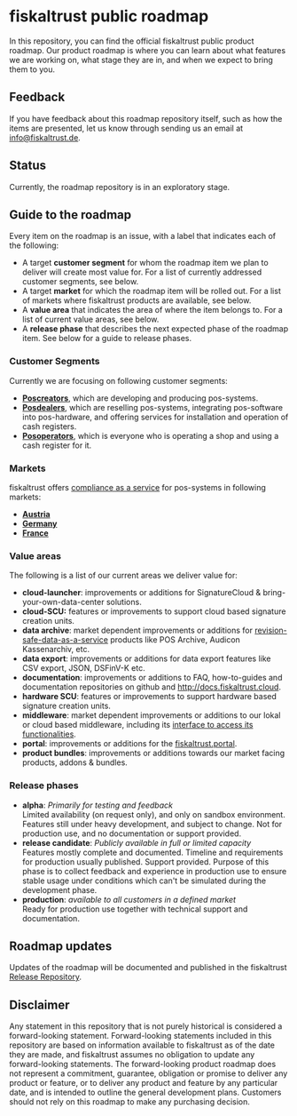 # fiskaltrust public roadmap

In this repository, you can find the official fiskaltrust public product roadmap. Our product roadmap is where you can learn about what features we are working on, what stage they are in, and when we expect to bring them to you.

## Feedback

If you have feedback about this roadmap repository itself, such as how the items are presented, let us know through sending us an email at [info@fiskaltrust.de](mailto:info@fiskaltrust.de).

## Status

Currently, the roadmap repository is in an exploratory stage.

## Guide to the roadmap

Every item on the roadmap is an issue, with a label that indicates each of the following:

- A target **customer segment** for whom the roadmap item we plan to deliver will create most value for. For a list of currently addressed customer segments, see below.
- A target **market** for which the roadmap item will be rolled out. For a list of markets where fiskaltrust products are available, see below.
- A **value area** that indicates the area of where the item belongs to. For a list of current value areas, see below.
- A **release phase** that describes the next expected phase of the roadmap item. See below for a guide to release phases.

### Customer Segments

Currently we are focusing on following customer segments:

- [**Poscreators**](https://docs.fiskaltrust.cloud/doc/productdescription-de-doc/glossar/README.html#kassenhersteller-poscreator), which are developing and producing pos-systems.
- [**Posdealers**](https://docs.fiskaltrust.cloud/doc/productdescription-de-doc/glossar/README.html#kassenhändler-posdealer), which are reselling pos-systems, integrating pos-software into pos-hardware, and offering services for installation and operation of cash registers.
- [**Posoperators**](https://docs.fiskaltrust.cloud/doc/productdescription-de-doc/glossar/README.html#kassenbetreiber-posoperator), which is everyone who is operating a shop and using a cash register for it.

### Markets

fiskaltrust offers [compliance as a service](https://docs.fiskaltrust.cloud/doc/productdescription-de-doc/product-service-description/README.html) for pos-systems in following markets:

- **[Austria](https://www.fiskaltrust.at/)**
- **[Germany](https://www.fiskaltrust.de/)**
- **[France](https://fiskaltrust.fr/)**

### Value areas

The following is a list of our current areas we deliver value for:

- **cloud-launcher**: improvements or additions for SignatureCloud & bring-your-own-data-center solutions.
- **cloud-SCU:** features or improvements to support cloud based signature creation units.
- **data archive**: market dependent improvements or additions for [revision-safe-data-as-a-service](https://docs.fiskaltrust.cloud/doc/productdescription-de-doc/product-service-description/README.html#revisionssichere-daten-as-a-service) products like POS Archive, Audicon Kassenarchiv, etc.
- **data export**: improvements or additions for data export features like CSV export, JSON, DSFinV-K etc.
- **documentation**: improvements or additions to FAQ, how-to-guides and documentation repositories on github and http://docs.fiskaltrust.cloud.
- **hardware SCU**: features or improvements to support hardware based signature creation units.
- **middleware**: market dependent improvements or additions to our lokal or cloud based middleware, including its [interface to access its functionalities](https://docs.fiskaltrust.cloud/doc/interface-doc/doc/general/general.html).
- **portal**: improvements or additions for the [fiskaltrust.portal](https://docs.fiskaltrust.cloud/doc/portal-manual-doc/doc/handbook-general/disclaimer.html).
- **product bundles**: improvements or additions towards our market facing products, addons & bundles.

### Release phases

- **alpha**: *Primarily for testing and feedback*<br>Limited availability (on request only), and only on sandbox environment. Features still under heavy development, and subject to change. Not for production use, and no documentation or support provided.
- **release candidate**: *Publicly available in full or limited capacity*<br>
  Features mostly complete and documented. Timeline and requirements for production usually published. Support provided. Purpose of this phase is to collect feedback and experience in production use to ensure stable usage under conditions which can't be simulated during the development phase.
- **production**: *available to all customers in a defined market*<br>
  Ready for production use together with technical support and documentation. 

## Roadmap updates

Updates of the roadmap will be documented and published in the fiskaltrust [Release Repository](https://github.com/fiskaltrust/release-notes).

## Disclaimer

Any statement in this repository that is not purely historical is considered a forward-looking statement. Forward-looking statements included in this repository are based on information available to fiskaltrust as of the date they are made, and fiskaltrust assumes no obligation to update any forward-looking statements. The forward-looking product roadmap does not represent a commitment, guarantee, obligation or promise to deliver any product or feature, or to deliver any product and feature by any particular date, and is intended to outline the general development plans. Customers should not rely on this roadmap to make any purchasing decision.